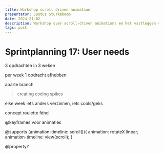```yaml
---
title: Workshop scroll driven animation
presentator: Justus Sturkeboom
date: 2024-21-02
description: Workshop over scroll-driven animations en het vastleggen van jouw eerste Creative Coding Spike
tags: post
---
```


# Sprintplanning 17: User needs 

3 opdrachten in 3 weken

per week 1 opdracht afhebben

aparte branch
> creating coding spikes

elke week iets anders verzinnen, iets cools/geks

concept.roulette fdnd


@keyframes voor animaties

@supports (animation-timeline: scroll()){
animation: rotateX linear;
animation-timeline: view(scroll);
}

@property?

